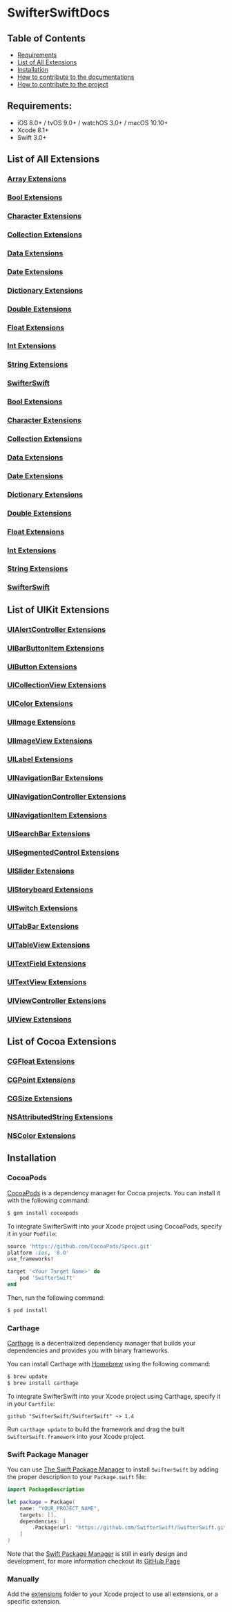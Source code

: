 # SwifterSwiftDocs

## Table of Contents
- [Requirements](#requirements)
- [List of All Extensions](#list-of-all-extensions)
- [Installation](#installation)
- [How to contribute to the documentations](https://github.com/SwifterSwift/SwifterSwiftDocs/blob/stable/CONTRIBUTING.md)
- [How to contribute to the project](https://github.com/SwifterSwift/SwifterSwift/blob/stable/CONTRIBUTING.md)

## Requirements:
- iOS 8.0+ / tvOS 9.0+ / watchOS 3.0+ / macOS 10.10+
- Xcode 8.1+
- Swift 3.0+

## List of All Extensions

### [Array Extensions](./Docs/ArrayExtensions.md)
### [Bool Extensions](./Docs/BoolExtensions.md)
### [Character Extensions](./Docs/CharacterExtensions.md)
### [Collection Extensions](./Docs/CollectionExtensions.md)
### [Data Extensions](./Docs/DataExtensions.md)
### [Date Extensions](./Docs/DateExtensions.md)
### [Dictionary Extensions](./Docs/DictionaryExtensions.md)
### [Double Extensions](./Docs/DoubleExtensions.md)
### [Float Extensions](./Docs/FloatExtensions.md)
### [Int Extensions](./Docs/IntExtensions.md)
### [String Extensions](./Docs/StringExtensions.md)
### [SwifterSwift](./Docs/SwifterSwift.md)
### [Bool Extensions](./Docs/BoolExtensions.md)
### [Character Extensions](./Docs/CharacterExtensions.md)
### [Collection Extensions](./Docs/CollectionExtensions.md)
### [Data Extensions](./Docs/DataExtensions.md)
### [Date Extensions](./Docs/DateExtensions.md)
### [Dictionary Extensions](./Docs/DictionaryExtensions.md)
### [Double Extensions](./Docs/DoubleExtensions.md)
### [Float Extensions](./Docs/FloatExtensions.md)
### [Int Extensions](./Docs/IntExtensions.md)
### [String Extensions](./Docs/StringExtensions.md)
### [SwifterSwift](./Docs/SwifterSwift.md)


## List of UIKit Extensions

### [UIAlertController Extensions](./Docs/UIKit/UIAlertControllerExtensions.md)
### [UIBarButtonItem Extensions](./Docs/UIKit/UIBarButtonItemExtensions.md)
### [UIButton Extensions](./Docs/UIKit/UIButtonExtensions.md)
### [UICollectionView Extensions](./Docs/UIKit/UICollectionViewExtensions.md)
### [UIColor Extensions](./Docs/UIKit/UIColorExtensions.md)
### [UIImage Extensions](./Docs/UIKit/UIImageExtensions.md)
### [UIImageView Extensions](./Docs/UIKit/UIImageViewExtensions.md)
### [UILabel Extensions](./Docs/UIKit/UILabelExtensions.md)
### [UINavigationBar Extensions](./Docs/UIKit/UINavigationBarExtensions.md)
### [UINavigationController Extensions](./Docs/UIKit/UINavigationControllerExtensions.md)
### [UINavigationItem Extensions](./Docs/UIKit/UINavigationItemExtensions.md)
### [UISearchBar Extensions](./Docs/UIKit/UISearchBarExtensions.md)
### [UISegmentedControl Extensions](./Docs/UIKit/UISegmentedControlExtensions.md)
### [UISlider Extensions](./Docs/UIKit/UISliderExtensions.md)
### [UIStoryboard Extensions](./Docs/UIKit/UIStoryboardExtensions.md)
### [UISwitch Extensions](./Docs/UIKit/UISwitchExtensions.md)
### [UITabBar Extensions](./Docs/UIKit/UITabBarExtensions.md)
### [UITableView Extensions](./Docs/UIKit/UITableViewExtensions.md)
### [UITextField Extensions](./Docs/UIKit/UITextFieldExtensions.md)
### [UITextView Extensions](./Docs/UIKit/UITextViewExtensions.md)
### [UIViewController Extensions](./Docs/UIKit/UIViewControllerExtensions.md)
### [UIView Extensions](./Docs/UIKit/UIViewExtensions.md)


## List of Cocoa Extensions

### [CGFloat Extensions](./Docs/Cocoa/CGFloatExtensions.md)
### [CGPoint Extensions](./Docs/Cocoa/CGPointExtensions.md)
### [CGSize Extensions](./Docs/Cocoa/CGSizeExtensions.md)
### [NSAttributedString Extensions](./Docs/Cocoa/NSAttributedStringExtensions.md)
### [NSColor Extensions](./Docs/Cocoa/NSColorExtensions.md)


## Installation

### CocoaPods

[CocoaPods](http://cocoapods.org) is a dependency manager for Cocoa projects. You can install it with the following command:

```bash
$ gem install cocoapods
```

To integrate SwifterSwift into your Xcode project using CocoaPods, specify it in your `Podfile`:

```ruby
source 'https://github.com/CocoaPods/Specs.git'
platform :ios, '8.0'
use_frameworks!

target '<Your Target Name>' do
    pod 'SwifterSwift'
end
```

Then, run the following command:

```bash
$ pod install
```


### Carthage

[Carthage](https://github.com/Carthage/Carthage) is a decentralized dependency manager that builds your dependencies and provides you with binary frameworks.

You can install Carthage with [Homebrew](http://brew.sh/) using the following command:

```bash
$ brew update
$ brew install carthage
```

To integrate SwifterSwift into your Xcode project using Carthage, specify it in your `Cartfile`:

```ogdl
github "SwifterSwift/SwifterSwift" ~> 1.4
```

Run `carthage update` to build the framework and drag the built `SwifterSwift.framework` into your Xcode project.



### Swift Package Manager

You can use [The Swift Package Manager](https://swift.org/package-manager) to install `SwifterSwift` by adding the proper description to your `Package.swift` file:

```swift
import PackageDescription

let package = Package(
    name: "YOUR_PROJECT_NAME",
    targets: [],
    dependencies: [
        .Package(url: "https://github.com/SwifterSwift/SwifterSwift.git", majorVersion: 1),
    ]
)
```

Note that the [Swift Package Manager](https://swift.org/package-manager) is still in early design and development, for more information checkout its [GitHub Page](https://github.com/apple/swift-package-manager)



### Manually

Add the [extensions](https://github.com/SwifterSwift/SwifterSwift/tree/stable/Source) folder to your Xcode project to use all extensions, or a specific extension.
